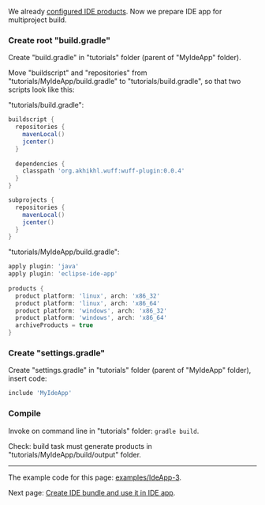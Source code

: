 We already [configured IDE products](Configure-IDE-products). Now we prepare IDE app for multiproject build.

### Create root "build.gradle"

Create "build.gradle" in "tutorials" folder (parent of "MyIdeApp" folder).

Move "buildscript" and "repositories" from "tutorials/MyIdeApp/build.gradle" to "tutorials/build.gradle", so that two scripts look like this:

"tutorials/build.gradle":
```groovy
buildscript {
  repositories {
    mavenLocal()
    jcenter()
  }
  
  dependencies {
    classpath 'org.akhikhl.wuff:wuff-plugin:0.0.4'
  }
}

subprojects {
  repositories {
    mavenLocal()
    jcenter()
  }
}
```

"tutorials/MyIdeApp/build.gradle":
```groovy
apply plugin: 'java'
apply plugin: 'eclipse-ide-app'
  
products {
  product platform: 'linux', arch: 'x86_32'
  product platform: 'linux', arch: 'x86_64'
  product platform: 'windows', arch: 'x86_32'
  product platform: 'windows', arch: 'x86_64'
  archiveProducts = true
}
```

### Create "settings.gradle"

Create "settings.gradle" in "tutorials" folder (parent of "MyIdeApp" folder), insert code:

```groovy
include 'MyIdeApp'
```

### Compile

Invoke on command line in "tutorials" folder: `gradle build`.

Check: build task must generate products in "tutorials/MyIdeApp/build/output" folder.

---

The example code for this page: [examples/IdeApp-3](../tree/master/examples/IdeApp-3).

Next page: [Create IDE bundle and use it in IDE app](Create-IDE-bundle-and-use-it-in-IDE-app).